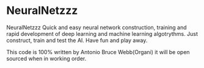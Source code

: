 # NeuralNetzzz
NeuralNetzzz
Quick and easy neural network construction, training and rapid development of deep learning and machine learning algotrythms. Just construct, train and test the AI. Have fun and play away.

This code is 100%  written by Antonio Bruce Webb(Organi)
it will be open sourced when in working order.

